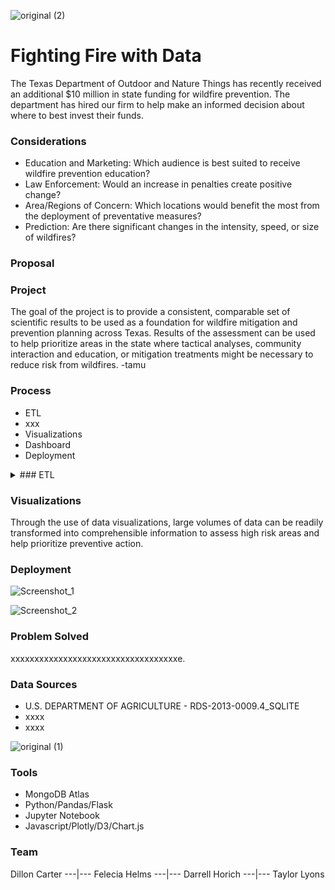 
![original (2)](https://user-images.githubusercontent.com/82190357/137583931-03c513ea-a48b-441b-be67-ff8462385408.jpg)



#                                                               Fighting Fire with Data


The Texas Department of Outdoor and Nature Things has recently received an additional $10 million in state funding for wildfire prevention. The department has hired our firm to help make an informed decision about where to best invest their funds.

### Considerations
- Education and Marketing: Which audience is best suited to receive wildfire prevention education?
- Law Enforcement: Would an increase in penalties create positive change?
- Area/Regions of Concern: Which locations would benefit the most from the deployment of preventative measures?
- Prediction: Are there significant changes in the intensity, speed, or size of wildfires?

### Proposal

### Project
The goal of the project is to provide a consistent, comparable set of scientific results to be used as a foundation for wildfire mitigation and prevention planning across Texas. Results of the assessment can be used to help prioritize areas in the state where tactical analyses, community interaction and education, or mitigation treatments might be necessary to reduce risk from wildfires. -tamu

### Process
- ETL
- xxx
- Visualizations
- Dashboard
- Deployment


<details>
<summary>### ETL</summary>
<br>
This is how you dropdown.
</details>

### Visualizations
Through the use of data visualizations, large volumes of data can be readily transformed into comprehensible information to assess high risk areas and help prioritize preventive action.

### Deployment




![Screenshot_1](https://user-images.githubusercontent.com/82190357/137281183-61a99571-7f9b-44b2-a7e6-bc53a48d4028.png)





![Screenshot_2](https://user-images.githubusercontent.com/82190357/137281299-81037403-39f6-4d31-bdc9-b2740cc2330a.png)


### Problem Solved
xxxxxxxxxxxxxxxxxxxxxxxxxxxxxxxxxxxe.


### Data Sources
- U.S. DEPARTMENT OF AGRICULTURE - RDS-2013-0009.4_SQLITE
- xxxx
- xxxx

![original (1)](https://user-images.githubusercontent.com/82190357/137281572-0335e82c-8b80-4629-ba77-f52850a4988b.jpg)

### Tools
- MongoDB Atlas
- Python/Pandas/Flask
- Jupyter Notebook
- Javascript/Plotly/D3/Chart.js

### Team
Dillon Carter ---|--- Felecia Helms ---|--- Darrell Horich ---|--- Taylor Lyons

